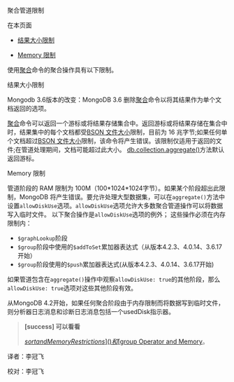  [ ]()聚合管道限制

[]()

在本页面

*   [结果大小限制](result-size-restrictions)

*   [Memory 限制](memory-restrictions)

使用[聚合]()命令的聚合操作具有以下限制。

[]()

 <span id="result-size-restrictions">结果大小限制</span>

 Mongodb 3.6版本的改变：MongoDB 3.6 删除[聚合]()命令以将其结果作为单个文档返回的选项。

[聚合]()命令可以返回一个游标或将结果存储集合中。返回游标或将结果存储在集合中时，结果集中的每个文档都受[BSON 文件大小]()限制，目前为 16 兆字节;如果任何单个文档超过[BSON 文件大小]()限制，该命令将产生错误。该限制仅适用于返回的文件;在管道处理期间，文档可能超过此大小。 [db.collection.aggregate()]()方法默认返回游标。

[]()

[]()

 <span id="memory-restrictions">Memory 限制</span>

管道阶段的 RAM 限制为 100M（100\*1024\*1024字节）。如果某个阶段超出此限制，MongoDB 将产生错误。要允许处理大型数据集，可以在`aggregate()`方法中设置`allowDiskUse`选项。`allowDiskUse`选项允许大多数聚合管道操作可以将数据写入临时文件。 以下聚合操作是`allowDiskUse`选项的例外； 这些操作必须在内存限制内：

* `$graphLookup`阶段 
* `$group`阶段中使用的`$addToSet`累加器表达式（从版本4.2.3、4.0.14、3.6.17开始）  
* `$group`阶段使用的`$push`累加器表达式(从版本4.2.3、4.0.14、3.6.17开始)

如果管道包含在`aggregate()`操作中观察`allowDiskUse: true`的其他阶段，那么`allowDiskUse: true`选项对这些其他阶段有效。 

从MongoDB 4.2开始，如果任何聚合阶段由于内存限制而将数据写到临时文件，则分析器日志消息和诊断日志消息包括一个usedDisk指示器。


> **[success] 可以看看**
>
> [$sort and Memory Restrictions]()和[$group Operator and Memory]()。



译者：李冠飞

校对：李冠飞
